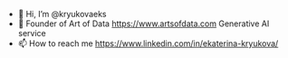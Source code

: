 - 👋 Hi, I’m @kryukovaeks
- 💞️ Founder of Art of Data https://www.artsofdata.com Generative AI service
- 📫 How to reach me https://www.linkedin.com/in/ekaterina-kryukova/


